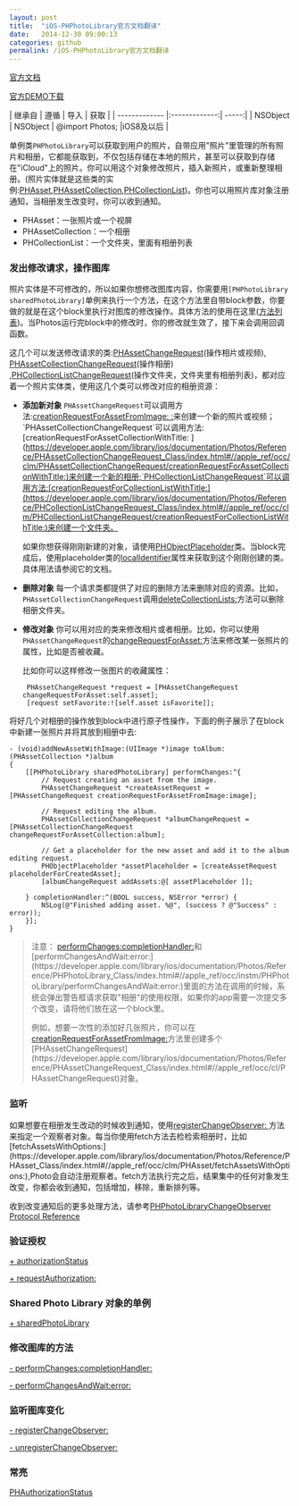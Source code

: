 ```yaml
---
layout: post
title:  "iOS-PHPhotoLibrary官方文档翻译"
date:   2014-12-30 09:00:13
categories: github
permalink: /iOS-PHPhotoLibrary官方文档翻译
---
```


[官方文档](https://developer.apple.com/library/ios/documentation/Photos/Reference/PHPhotoLibrary_Class/index.html)

[官方DEMO下载](https://developer.apple.com/library/ios/samplecode/UsingPhotosFramework/Listings/SamplePhotosApp_main_m.html#//apple_ref/doc/uid/TP40014575-SamplePhotosApp_main_m-DontLinkElementID_21)

| 继承自       | 遵循           |  导入  | 获取  |
| ------------- |:-------------:| -----:|
| NSObject      | NSObject   |  @import Photos; |iOS8及以后 |

单例类`PHPhotoLibrary`可以获取到用户的照片，自带应用"照片"里管理的所有照片和相册，它都能获取到，不仅包括存储在本地的照片，甚至可以获取到存储在"iCloud"上的照片。你可以用这个对象修改照片，插入新照片，或重新整理相册。(照片实体就是这些类的实例:[PHAsset](https://developer.apple.com/library/ios/documentation/Photos/Reference/PHAsset_Class/index.html#//apple_ref/occ/cl/PHAsset),[PHAssetCollection](https://developer.apple.com/library/ios/documentation/Photos/Reference/PHAssetCollection_Class/index.html#//apple_ref/occ/cl/PHAssetCollection),[PHCollectionList](https://developer.apple.com/library/ios/documentation/Photos/Reference/PHCollectionList_Class/index.html#//apple_ref/occ/cl/PHCollectionList))。你也可以用照片库对象注册通知，当相册发生改变时，你可以收到通知。

*  PHAsset：一张照片或一个视屏
*  PHAssetCollection：一个相册
*  PHCollectionList：一个文件夹，里面有相册列表


### 发出修改请求，操作图库 ###


照片实体是不可修改的，所以如果你想修改图库内容，你需要用`[PHPhotoLibrary sharedPhotoLibrary]`单例来执行一个方法，在这个方法里自带block参数，你要做的就是在这个block里执行对图库的修改操作。具体方法的使用在这里([方法列表](https://developer.apple.com/library/ios/documentation/Photos/Reference/PHPhotoLibrary_Class/index.html#//apple_ref/doc/uid/TP40014404-CH1-SW2))。当Photos运行完block中的修改时，你的修改就生效了，接下来会调用回调函数。


这几个可以发送修改请求的类:[PHAssetChangeRequest](https://developer.apple.com/library/ios/documentation/Photos/Reference/PHAssetChangeRequest_Class/index.html#//apple_ref/occ/cl/PHAssetChangeRequest)(操作相片或视频), [PHAssetCollectionChangeRequest](https://developer.apple.com/library/ios/documentation/Photos/Reference/PHAssetCollectionChangeRequest_Class/index.html#//apple_ref/occ/cl/PHAssetCollectionChangeRequest)(操作相册) ,[PHCollectionListChangeRequest](https://developer.apple.com/library/ios/documentation/Photos/Reference/PHCollectionListChangeRequest_Class/index.html#//apple_ref/occ/cl/PHCollectionListChangeRequest)(操作文件夹，文件夹里有相册列表)，都对应着一个照片实体类，使用这几个类可以修改对应的相册资源：

*   **添加新对象** `PHAssetChangeRequest`可以调用方法:[creationRequestForAssetFromImage: :](https://developer.apple.com/library/ios/documentation/Photos/Reference/PHAssetChangeRequest_Class/index.html#//apple_ref/occ/clm/PHAssetChangeRequest/creationRequestForAssetFromImage:)来创建一个新的照片或视频；`PHAssetCollectionChangeRequest`可以调用方法:[creationRequestForAssetCollectionWithTitle: ](https://developer.apple.com/library/ios/documentation/Photos/Reference/PHAssetCollectionChangeRequest_Class/index.html#//apple_ref/occ/clm/PHAssetCollectionChangeRequest/creationRequestForAssetCollectionWithTitle:)来创建一个新的相册;`PHCollectionListChangeRequest`可以调用方法:[creationRequestForCollectionListWithTitle:](https://developer.apple.com/library/ios/documentation/Photos/Reference/PHCollectionListChangeRequest_Class/index.html#//apple_ref/occ/clm/PHCollectionListChangeRequest/creationRequestForCollectionListWithTitle:)来创建一个文件夹。


	  如果你想获得刚刚新建的对象，请使用[PHObjectPlaceholder](https://developer.apple.com/library/ios/documentation/Photos/Reference/PHObjectPlaceholder_Class/index.html#//apple_ref/occ/cl/PHObjectPlaceholder)类。当block完成后，使用placeholder类的[localIdentifier](https://developer.apple.com/library/ios/documentation/Photos/Reference/PHObject_Class/index.html#//apple_ref/occ/instp/PHObject/localIdentifier)属性来获取到这个刚刚创建的类。具体用法请参阅它的文档。

*  **删除对象**  每一个请求类都提供了对应的删除方法来删除对应的资源。比如，`PHAssetCollectionChangeRequest`调用[deleteCollectionLists:](https://developer.apple.com/library/ios/documentation/Photos/Reference/PHCollectionListChangeRequest_Class/index.html#//apple_ref/occ/clm/PHCollectionListChangeRequest/deleteCollectionLists:)方法可以删除相册文件夹。

*  **修改对象**  你可以用对应的类来修改相片或者相册。比如，你可以使用`PHAssetChangeRequest`的[changeRequestForAsset:](https://developer.apple.com/library/ios/documentation/Photos/Reference/PHAssetChangeRequest_Class/index.html#//apple_ref/occ/clm/PHAssetChangeRequest/changeRequestForAsset:)方法来修改某一张照片的属性，比如是否被收藏。
    
    比如你可以这样修改一张图片的收藏属性：
	
	
	    PHAssetChangeRequest *request = [PHAssetChangeRequest changeRequestForAsset:self.asset];
        [request setFavorite:![self.asset isFavorite]];
        
  
    
  将好几个对相册的操作放到block中进行原子性操作，下面的例子展示了在block中新建一张照片并将其放到相册中去:
  

	  

    - (void)addNewAssetWithImage:(UIImage *)image toAlbum:(PHAssetCollection *)album
    {
        [[PHPhotoLibrary sharedPhotoLibrary] performChanges:^{
            // Request creating an asset from the image.
            PHAssetChangeRequest *createAssetRequest = [PHAssetChangeRequest creationRequestForAssetFromImage:image];
     
            // Request editing the album.
            PHAssetCollectionChangeRequest *albumChangeRequest = [PHAssetCollectionChangeRequest changeRequestForAssetCollection:album];
     
            // Get a placeholder for the new asset and add it to the album editing request.
            PHObjectPlaceholder *assetPlaceholder = [createAssetRequest placeholderForCreatedAsset];
            [albumChangeRequest addAssets:@[ assetPlaceholder ]];
     
        } completionHandler:^(BOOL success, NSError *error) {
            NSLog(@"Finished adding asset. %@", (success ? @"Success" : error));
        }];
    }



>注意：
> [performChanges:completionHandler:](https://developer.apple.com/library/ios/documentation/Photos/Reference/PHPhotoLibrary_Class/index.html#//apple_ref/occ/instm/PHPhotoLibrary/performChanges:completionHandler:)和[performChangesAndWait:error:](https://developer.apple.com/library/ios/documentation/Photos/Reference/PHPhotoLibrary_Class/index.html#//apple_ref/occ/instm/PHPhotoLibrary/performChangesAndWait:error:)里面的方法在调用的时候，系统会弹出警告框请求获取"相册"的使用权限，如果你的app需要一次提交多个改变，请将他们放在这一个block里。
>
>
>  例如，想要一次性的添加好几张照片，你可以在[creationRequestForAssetFromImage:](https://developer.apple.com/library/ios/documentation/Photos/Reference/PHAssetChangeRequest_Class/index.html#//apple_ref/occ/clm/PHAssetChangeRequest/creationRequestForAssetFromImage:)方法里创建多个[PHAssetChangeRequest](https://developer.apple.com/library/ios/documentation/Photos/Reference/PHAssetChangeRequest_Class/index.html#//apple_ref/occ/cl/PHAssetChangeRequest)对象。


###  监听 ###

如果想要在相册发生改动的时候收到通知，使用[registerChangeObserver: ](https://developer.apple.com/library/ios/documentation/Photos/Reference/PHPhotoLibrary_Class/index.html#//apple_ref/occ/instm/PHPhotoLibrary/registerChangeObserver:)方法来指定一个观察者对象。每当你使用fetch方法去检检索相册时，比如[fetchAssetsWithOptions:](https://developer.apple.com/library/ios/documentation/Photos/Reference/PHAsset_Class/index.html#//apple_ref/occ/clm/PHAsset/fetchAssetsWithOptions:),Photo会自动注册观察者。fetch方法执行完之后，结果集中的任何对象发生改变，你都会收到通知，包括增加，移除，重新排列等。


收到改变通知后的更多处理方法，请参考[PHPhotoLibraryChangeObserver Protocol Reference](https://developer.apple.com/library/ios/documentation/Photos/Reference/PHPhotoLibraryChangeObserver_Protocol/index.html#//apple_ref/doc/uid/TP40014405)

###  验证授权  ###
[+ authorizationStatus ](https://developer.apple.com/library/ios/documentation/Photos/Reference/PHPhotoLibrary_Class/index.html#//apple_ref/occ/clm/PHPhotoLibrary/authorizationStatus)

[+ requestAuthorization: ](https://developer.apple.com/library/ios/documentation/Photos/Reference/PHPhotoLibrary_Class/index.html#//apple_ref/occ/clm/PHPhotoLibrary/requestAuthorization:)


###  Shared Photo Library 对象的单例  ###
[+ sharedPhotoLibrary ](https://developer.apple.com/library/ios/documentation/Photos/Reference/PHPhotoLibrary_Class/index.html#//apple_ref/occ/clm/PHPhotoLibrary/sharedPhotoLibrary)


###  修改图库的方法   ###
[- performChanges:completionHandler: ](https://developer.apple.com/library/ios/documentation/Photos/Reference/PHPhotoLibrary_Class/index.html#//apple_ref/occ/instm/PHPhotoLibrary/performChanges:completionHandler:)

[- performChangesAndWait:error:](https://developer.apple.com/library/ios/documentation/Photos/Reference/PHPhotoLibrary_Class/index.html#//apple_ref/occ/instm/PHPhotoLibrary/performChangesAndWait:error:)


###  监听图库变化  ###
[- registerChangeObserver:](https://developer.apple.com/library/ios/documentation/Photos/Reference/PHPhotoLibrary_Class/index.html#//apple_ref/occ/instm/PHPhotoLibrary/registerChangeObserver:)

[- unregisterChangeObserver:](https://developer.apple.com/library/ios/documentation/Photos/Reference/PHPhotoLibrary_Class/index.html#//apple_ref/occ/instm/PHPhotoLibrary/unregisterChangeObserver:)


###  常亮  ###
[PHAuthorizationStatus](https://developer.apple.com/library/ios/documentation/Photos/Reference/PHPhotoLibrary_Class/index.html#//apple_ref/c/tdef/PHAuthorizationStatus)